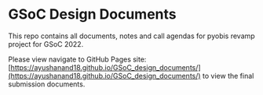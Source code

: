 # GSoC Design Documents

This repo contains all documents, notes and call agendas for pyobis revamp project for GSoC 2022.

Please view navigate to GitHub Pages site: [https://ayushanand18.github.io/GSoC_design_documents/](https://ayushanand18.github.io/GSoC_design_documents/) to view the final submission documents.
